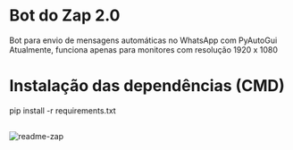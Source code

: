 # Bot do Zap 2.0

Bot para envio de mensagens automáticas no WhatsApp com PyAutoGui<br/>
Atualmente, funciona apenas para monitores com resolução 1920 x 1080

# Instalação das dependências (CMD)

pip install -r requirements.txt

##

![readme-zap](https://user-images.githubusercontent.com/98707474/189118712-8f9de57b-9f78-437d-add9-d21690e13f68.jpg)
